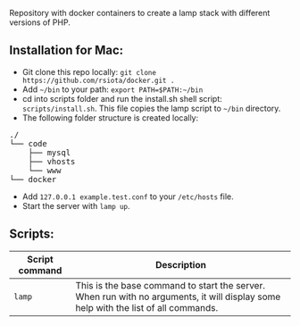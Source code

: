 Repository with docker containers to create a lamp stack with different versions of PHP.

## Installation for Mac:

- Git clone this repo locally: `git clone https://github.com/rsiota/docker.git .`
- Add `~/bin` to your path: `export PATH=$PATH:~/bin`
- cd into scripts folder and run the install.sh shell script: `scripts/install.sh`. This file copies the lamp script
	to `~/bin` directory.
- The following folder structure is created locally:
<pre>
./
└── code
    ├── mysql
    ├── vhosts
    └── www 
└── docker
</pre>
- Add `127.0.0.1 example.test.conf` to your `/etc/hosts` file.
- Start the server with `lamp up`.
	
## Scripts:

Script command | Description
------- | ------------
`lamp`| This is the base command to start the server. When run with no arguments, it will display some help with the list of all commands.
